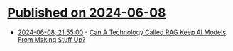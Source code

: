# [Published on 2024-06-08](index.md)

* [2024-06-08, 21:55:00](https://soylentnews.org/article.pl?sid=24/06/07/0736213&from=rss) - [Can A Technology Called RAG Keep AI Models From Making Stuff Up? ](https://soylentnews.org/article.pl?sid=24/06/07/0736213&from=rss)
